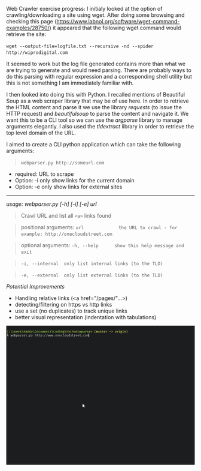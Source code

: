 Web Crawler exercise progress:
I initialy looked at the option of crawling/downloading a site using
wget. After doing some browsing and checking this page
(https://www.labnol.org/software/wget-command-examples/28750/) it
appeared that the following wget command would retrieve the site:

`wget ‐‐output-file=logfile.txt ‐‐recursive -nd ‐‐spider http://wiprodigital.com`

It seemed to work but the log file generated contains more than what we
are trying to generate and would need parsing. There are probably ways
to do this parsing with regular expression and a corresponding shell
utility but this is not something I am immediately familiar with.

I then looked into doing this with Python. I recalled mentions of
Beautiful Soup as a web scraper library that may be of use here.
In order to retrieve the HTML content and parse it we use the
library *requests* (to issue the HTTP request) and *beautifulsoup* to
parse the content and navigate it.  We want this to be a CLI tool so
we can use the *argparse* library to manage arguments elegantly. I also
used the *tldextract* library in order to retrieve the top level domain
of the URL.

I aimed to create a CLI python application which can take the
following arguments:

> `webparser.py http://someurl.com`

* required: URL to scrape
* Option: -i only show links for the current domain
* Option: -e only show links for external sites

----

_usage: webparser.py [-h] [-i] [-e] url_

> Crawl URL and list all `<a>` links found

> positional arguments:
> `url             the URL to crawl - for example: http://onecloudstreet.com`

> optional arguments:
> `-h, --help      show this help message and exit`

> `-i, --internal  only list internal links (to the TLD)`

> `-e, --external  only list external links (to the TLD)`

*Potential Improvements*
* Handling relative links (<a href="/pages/"...>)
* detecting/filtering on https vs http links
* use a set (no duplicates) to track unique links
* better visual representation (indentation with tabulations)

![Demo](screencap1.gif)